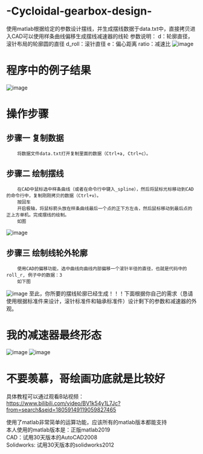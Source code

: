 # -Cycloidal-gearbox-design-
使用matlab根据给定的参数设计摆线，并生成摆线数据于data.txt中，直接拷贝进入CAD可以使用样条曲线偏移生成摆线减速器的线轮
参数说明：
d：轮廓直径，滚针布局的轮廓圆的直径
d_roll：滚针直径
e：偏心距离
ratio：减速比
![image](https://github.com/yuan5/-Cycloidal-gearbox-design-/blob/main/image/dwg.PNG)

# 程序中的例子结果
![image](https://github.com/yuan5/-Cycloidal-gearbox-design-/blob/main/image/untitled.jpg)

# 操作步骤
## 步骤一 复制数据
        将数据文件data.txt打开复制里面的数据（Ctrl+a, Ctrl+c）。
## 步骤二 绘制摆线
        在CAD中鼠标选中样条曲线（或者在命令行中键入_spline），然后将鼠标光标移动到CAD的命令行中，复制刚刚拷贝的数据（Ctrl+v）。
        按回车
        开启极轴，将鼠标箭头放在样条曲线最后一个点的正下方左击，然后鼠标移动到最后点的正上方单机。完成摆线的绘制。
        如图
![image](https://github.com/yuan5/-Cycloidal-gearbox-design-/blob/main/image/lunguo.PNG)
## 步骤三 绘制线轮外轮廓
        使用CAD的偏移功能，选中曲线向曲线内部偏移一个滚针半径的直径，也就是代码中的roll_r, 例子中的数据：3
        如下图
![image](https://github.com/yuan5/-Cycloidal-gearbox-design-/blob/main/image/xianlun.PNG)
至此，你所要的摆线轮廓已经生成！！！下面根据你自己的需求（恳请使用根据标准件来设计，滚针标准件和轴承标准件）设计剩下的参数和减速器的外观。
# 我的减速器最终形态
![image](https://github.com/yuan5/-Cycloidal-gearbox-design-/blob/main/image/re.PNG)
![image](https://github.com/yuan5/-Cycloidal-gearbox-design-/blob/main/image/re2.PNG)
# 不要羡慕，哥绘画功底就是比较好

具体教程可以通过观看B站视频：https://www.bilibili.com/video/BV1k54y1L7Jc?from=search&seid=18059149119059827465  

使用了matlab非常简单的运算功能，应该所有的matlab版本都能支持  
本人使用的matlab版本是：正版matlab2019  
CAD：试用30天版本的AutoCAD2008  
Solidworks: 试用30天版本的solidworks2012  



